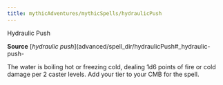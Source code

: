 ```yaml
---
title: mythicAdventures/mythicSpells/hydraulicPush
---
```

Hydraulic Push

**Source** [_hydraulic push_](advanced/spell_dir/hydraulicPush#_hydraulic-push-

The water is boiling hot or freezing cold, dealing 1d6 points of fire or cold damage per 2 caster levels. Add your tier to your CMB for the spell.

